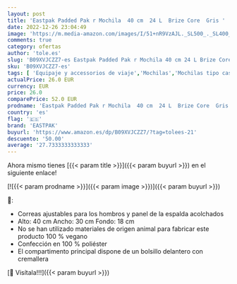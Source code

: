 ```yaml
---
layout: post
title: 'Eastpak Padded Pak r Mochila  40 cm  24 L  Brize Core  Gris '
date: 2022-12-26 23:04:49
image: 'https://m.media-amazon.com/images/I/51+nR9VzAJL._SL500_._SL400_.jpg'
comments: true
category: ofertas
author: 'tole.es'
slug: 'B09XVJCZZ7-es Eastpak Padded Pak r Mochila 40 cm 24 L Brize Core Gris'
sku: 'B09XVJCZZ7-es'
tags: [ 'Equipaje y accessorios de viaje','Mochilas','Mochilas tipo casual','Moda','eastpak','mochila','🇪🇸', ]
actualPrice: 26.0 EUR
currency: EUR
price: 26.0
comparePrice: 52.0 EUR
prodname: 'Eastpak Padded Pak r Mochila  40 cm  24 L  Brize Core  Gris '
country: 'es'
flag: '🇪🇸'
brand: 'EASTPAK'
buyurl: 'https://www.amazon.es/dp/B09XVJCZZ7/?tag=tolees-21'
descuento: '50.00'
average: '27.7333333333333'
---
```


Ahora mismo tienes [{{< param title >}}]({{< param buyurl >}}) en el siguiente enlace!

[![{{< param prodname >}}]({{< param image >}})]({{< param buyurl >}})

🔎:

- Correas ajustables para los hombros y panel de la espalda acolchados
- Alto: 40 cm Ancho: 30 cm Fondo: 18 cm
- No se han utilizado materiales de origen animal para fabricar este producto 100 % vegano
- Confección en 100 % poliéster
- El compartimento principal dispone de un bolsillo delantero con cremallera

[🛒 Visítala!!!]({{< param buyurl >}})
